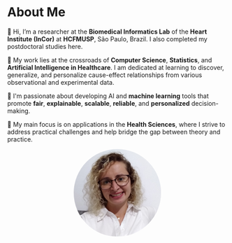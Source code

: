 # About Me

👋 Hi, I’m a researcher at the **Biomedical Informatics Lab** of the **Heart Institute (InCor)** at **HCFMUSP**, São Paulo, Brazil. I also completed my postdoctoral studies here. 

🔬 My work lies at the crossroads of **Computer Science**, **Statistics**, and **Artificial Intelligence in Healthcare**. I am dedicated at learning to discover, generalize, and personalize cause-effect relationships from various observational and experimental data.

🤖 I'm passionate about developing AI and **machine learning** tools that promote **fair**, **explainable**, **scalable**, **reliable**, and **personalized** decision-making. 

🏥 My main focus is on applications in the **Health Sciences**, where I strive to address practical challenges and help bridge the gap between theory and practice.

<div style="text-align: center;">
    <img src="ProfilePic.jpg" alt="My Photo" style="width: 200px; height: 200px; border-radius: 50%;">
</div>
